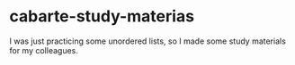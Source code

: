 # cabarte-study-materias
I was just practicing some unordered lists, so I made some study materials for my colleagues.
